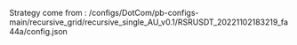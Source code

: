 Strategy come from : /configs/DotCom/pb-configs-main/recursive_grid/recursive_single_AU_v0.1/RSRUSDT_20221102183219_fa44a/config.json